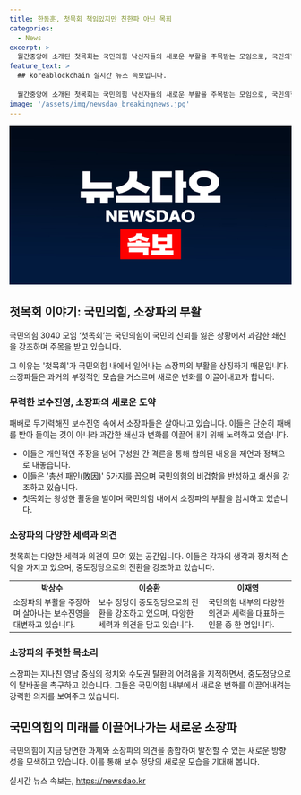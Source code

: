 ```yaml
---
title: 한동훈, 첫목회 책임있지만 친한파 아닌 목회
categories:
  - News
excerpt: >
  월간중앙에 소개된 첫목회는 국민의힘 낙선자들의 새로운 부활을 주목받는 모임으로, 국민의힘의 무기력한 모습에 실망한 국민들을 대변하고 있다. 이들은 당내 단일지도체제를 반대하며 집단지도체제를 주장하고 대통령실의 관료주의를 비판했다. 또한, 미래세대의 무기력함과 보수 정당의 불안정한 모습에 대한 우려를 제기하며, 대부분의 구성원은 수도권 출마 경험이 있는 중도층 유권자의 특성과 고민을 고려하고 있다. 이들은 공감을 먼저하고 정론을 말해야 한다는 입장을 제시하고 있으며, 경직된 정부의 태도와 보수 정치 세력의 태도를 비판하고 있다. 첫목회는 한동훈 전 비대위원장의 복귀를 불허하며, 당의 재건을 위한 새로운 시도로 주목받고 있다.
feature_text: >
  ## koreablockchain 실시간 뉴스 속보입니다.

  월간중앙에 소개된 첫목회는 국민의힘 낙선자들의 새로운 부활을 주목받는 모임으로, 국민의힘의 무기력한 모습에 실망한 국민들을 대변하고 있다. 이들은 당내 단일지도체제를 반대하며 집단지도체제를 주장하고 대통령실의 관료주의를 비판했다. 또한, 미래세대의 무기력함과 보수 정당의 불안정한 모습에 대한 우려를 제기하며, 대부분의 구성원은 수도권 출마 경험이 있는 중도층 유권자의 특성과 고민을 고려하고 있다. 이들은 공감을 먼저하고 정론을 말해야 한다는 입장을 제시하고 있으며, 경직된 정부의 태도와 보수 정치 세력의 태도를 비판하고 있다. 첫목회는 한동훈 전 비대위원장의 복귀를 불허하며, 당의 재건을 위한 새로운 시도로 주목받고 있다.
image: '/assets/img/newsdao_breakingnews.jpg'
---
```


<p><img src="/assets/img/newsdao_breakingnews.jpg" alt="koreablockchain 속보" /></p>

<h2 data-ke-size="size26">첫목회 이야기: 국민의힘, 소장파의 부활</h2>

<p data-ke-size="size16">국민의힘 3040 모임 ‘첫목회’는 국민의힘이 국민의 신뢰를 잃은 상황에서 과감한 쇄신을 강조하며 주목을 받고 있습니다.</p>

<p data-ke-size="size16">그 이유는 '첫목회'가 국민의힘 내에서 일어나는 소장파의 부활을 상징하기 때문입니다. 소장파들은 과거의 부정적인 모습을 거스르며 새로운 변화를 이끌어내고자 합니다.</p>

<h3 data-ke-size="size24">무력한 보수진영, 소장파의 새로운 도약</h3>

<p data-ke-size="size16">패배로 무기력해진 보수진영 속에서 소장파들은 살아나고 있습니다. 이들은 단순히 패배를 받아 들이는 것이 아니라 과감한 쇄신과 변화를 이끌어내기 위해 노력하고 있습니다.</p>

<ul>
    <li>이들은 개인적인 주장을 넘어 구성원 간 격론을 통해 합의된 내용을 제언과 정책으로 내놓습니다.</li>
    <li>이들은 '총선 패인(敗因)' 5가지를 꼽으며 국민의힘의 비겁함을 반성하고 쇄신을 강조하고 있습니다.</li>
    <li>첫목회는 왕성한 활동을 벌이며 국민의힘 내에서 소장파의 부활을 암시하고 있습니다.</li>
</ul>

<h3 data-ke-size="size24">소장파의 다양한 세력과 의견</h3>

<p data-ke-size="size16">첫목회는 다양한 세력과 의견이 모여 있는 공간입니다. 이들은 각자의 생각과 정치적 손익을 가지고 있으며, 중도정당으로의 전환을 강조하고 있습니다.</p>

<table>
  <tr>
    <td style="text-align: center; height: 17px;"><b>박상수</b></td>
    <td style="text-align: center; height: 17px;"><b>이승환</b></td>
    <td style="text-align: center; height: 17px;"><b>이재영</b></td>
  </tr>
  <tr>
    <td>소장파의 부활을 주장하며 살아나는 보수진영을 대변하고 있습니다.</td>
    <td>보수 정당이 중도정당으로의 전환을 강조하고 있으며, 다양한 세력과 의견을 담고 있습니다.</td>
    <td>국민의힘 내부의 다양한 의견과 세력을 대표하는 인물 중 한 명입니다.</td>
  </tr>
</table>

<h3 data-ke-size="size24">소장파의 뚜렷한 목소리</h3>

<p data-ke-size="size16">소장파는 지나친 영남 중심의 정치와 수도권 탈환의 어려움을 지적하면서, 중도정당으로의 탈바꿈을 촉구하고 있습니다. 그들은 국민의힘 내부에서 새로운 변화를 이끌어내려는 강력한 의지를 보여주고 있습니다.</p>

<h2 data-ke-size="size26">국민의힘의 미래를 이끌어나가는 새로운 소장파</h2>

<p data-ke-size="size16">국민의힘이 지금 당면한 과제와 소장파의 의견을 종합하여 발전할 수 있는 새로운 방향성을 모색하고 있습니다. 이를 통해 보수 정당의 새로운 모습을 기대해 봅니다.</p>
실시간 뉴스 속보는, <a href="https://newsdao.kr" rel="dofollow">https://newsdao.kr</a>


